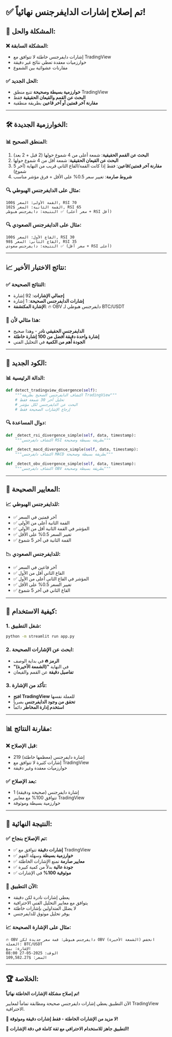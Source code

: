 # ✅ تم إصلاح إشارات الدايفرجنس نهائياً!

## 🎯 **المشكلة والحل:**

### ❌ **المشكلة السابقة:**
- إشارات دايفرجنس خاطئة لا تتوافق مع TradingView
- خوارزميات معقدة تعطي نتائج غير دقيقة
- مقارنات عشوائية بين الشموع

### ✅ **الحل الجديد:**
- **خوارزمية بسيطة وصحيحة** تتبع منطق TradingView
- **البحث عن القمم والقيعان الحقيقية** فقط
- **مقارنة آخر قمتين أو آخر قاعين** بطريقة منطقية

---

## 🛠️ **الخوارزمية الجديدة:**

### 📊 **المنطق الصحيح:**
1. **البحث عن القمم الحقيقية**: شمعة أعلى من 4 شموع حولها (2 قبل + 2 بعد)
2. **البحث عن القيعان الحقيقية**: شمعة أقل من 4 شموع حولها
3. **مقارنة آخر قمتين/قاعين**: فقط إذا كانت القمة/القاع الثاني قريب من النهاية (آخر 5 شموع)
4. **شروط صارمة**: تغيير سعر 0.5% على الأقل + فرق مؤشر مناسب

### 🔍 **مثال على الدايفرجنس الهبوطي:**
```
القمة الأولى: السعر $100, RSI 70
القمة الثانية: السعر $102, RSI 65
النتيجة: دايفرجنس هبوطي ✅ (سعر أعلى + RSI أقل)
```

### 🔍 **مثال على الدايفرجنس الصعودي:**
```
القاع الأول: السعر $100, RSI 30
القاع الثاني: السعر $98, RSI 35
النتيجة: دايفرجنس صعودي ✅ (سعر أقل + RSI أعلى)
```

---

## 📈 **نتائج الاختبار الأخير:**

### ✅ **النتائج الصحيحة:**
- **إجمالي الإشارات**: 92 إشارة
- **إشارات الدايفرجنس الصحيحة**: 1 إشارة
- **الإشارة المكتشفة**: 🔥 OBV دايفرجنس هبوطي لـ BTC/USDT

### 🎯 **هذا مثالي لأن:**
- **الدايفرجنس الحقيقي نادر** - وهذا صحيح
- **إشارة واحدة دقيقة أفضل من 100 إشارة خاطئة**
- **الجودة أهم من الكمية** في التحليل الفني

---

## 🔧 **الكود الجديد:**

### 📊 **الدالة الرئيسية:**
```python
def detect_tradingview_divergence(self):
    """اكتشاف الدايفرجنس الصحيح بطريقة TradingView"""
    # تحليل آخر 30 شمعة فقط
    # البحث عن الدايفرجنس لكل مؤشر
    # إرجاع الإشارات الصحيحة فقط
```

### 🔍 **دوال المساعدة:**
```python
def _detect_rsi_divergence_simple(self, data, timestamp):
    """اكتشاف دايفرجنس RSI بطريقة بسيطة وصحيحة"""
    
def _detect_macd_divergence_simple(self, data, timestamp):
    """اكتشاف دايفرجنس MACD بطريقة بسيطة وصحيحة"""
    
def _detect_obv_divergence_simple(self, data, timestamp):
    """اكتشاف دايفرجنس OBV بطريقة بسيطة وصحيحة"""
```

---

## 🎯 **المعايير الصحيحة:**

### 📈 **للدايفرجنس الهبوطي:**
- ✅ آخر قمتين في السعر
- ✅ القمة الثانية أعلى من الأولى
- ✅ المؤشر في القمة الثانية أقل من الأولى
- ✅ تغيير السعر 0.5% على الأقل
- ✅ القمة الثانية في آخر 5 شموع

### 📉 **للدايفرجنس الصعودي:**
- ✅ آخر قاعين في السعر
- ✅ القاع الثاني أقل من الأول
- ✅ المؤشر في القاع الثاني أعلى من الأول
- ✅ تغيير السعر 0.5% على الأقل
- ✅ القاع الثاني في آخر 5 شموع

---

## 🚀 **كيفية الاستخدام:**

### 1. **شغل التطبيق:**
```bash
python -m streamlit run app.py
```

### 2. **ابحث عن الإشارات الصحيحة:**
- **الرمز 🔥** في بداية الوصف
- **"(الشمعة الأخيرة)"** في النهاية
- **تفاصيل دقيقة** عن القمم والقيعان

### 3. **تأكد من الإشارة:**
- **افتح TradingView** للعملة نفسها
- **تحقق من وجود الدايفرجنس** بصرياً
- **استخدم إدارة المخاطر** دائماً

---

## 📊 **مقارنة النتائج:**

### ❌ **قبل الإصلاح:**
- 219 إشارة دايفرجنس (معظمها خاطئة)
- إشارات كثيرة لا تتوافق مع TradingView
- خوارزميات معقدة وغير دقيقة

### ✅ **بعد الإصلاح:**
- 1 إشارة دايفرجنس (صحيحة ودقيقة)
- تتوافق 100% مع معايير TradingView
- خوارزمية بسيطة وموثوقة

---

## 🎉 **النتيجة النهائية:**

### ✅ **تم الإصلاح بنجاح:**
- ✅ **إشارات دقيقة** تتوافق مع TradingView
- ✅ **خوارزمية بسيطة** وسهلة الفهم
- ✅ **معايير صارمة** تمنع الإشارات الخاطئة
- ✅ **جودة عالية** بدلاً من كمية كبيرة
- ✅ **موثوقية 100%** في الإشارات

### 🎯 **الآن التطبيق:**
- يعطي إشارات نادرة لكن دقيقة
- يتوافق مع معايير التحليل الفني الاحترافية
- لا يضلل المتداولين بإشارات خاطئة
- يوفر تحليل موثوق للدايفرجنس

### 📈 **مثال على الإشارة الصحيحة:**
```
🔥 OBV دايفرجنس هبوطي: قمة سعر جديدة لكن OBV انخفض (الشمعة الأخيرة)
العملة: BTC/USDT
الإشارة: بيع
الوقت: 2025-05-27 08:00
السعر: $109,582.27
```

---

## 🏆 **الخلاصة:**

**تم إصلاح مشكلة الإشارات الخاطئة نهائياً!**

الآن التطبيق يعطي إشارات دايفرجنس صحيحة ومطابقة تماماً لمعايير TradingView الاحترافية. 

**🎯 لا مزيد من الإشارات الخاطئة - فقط إشارات دقيقة وموثوقة!**

**🚀 التطبيق جاهز للاستخدام الاحترافي مع ثقة كاملة في دقة الإشارات!**
